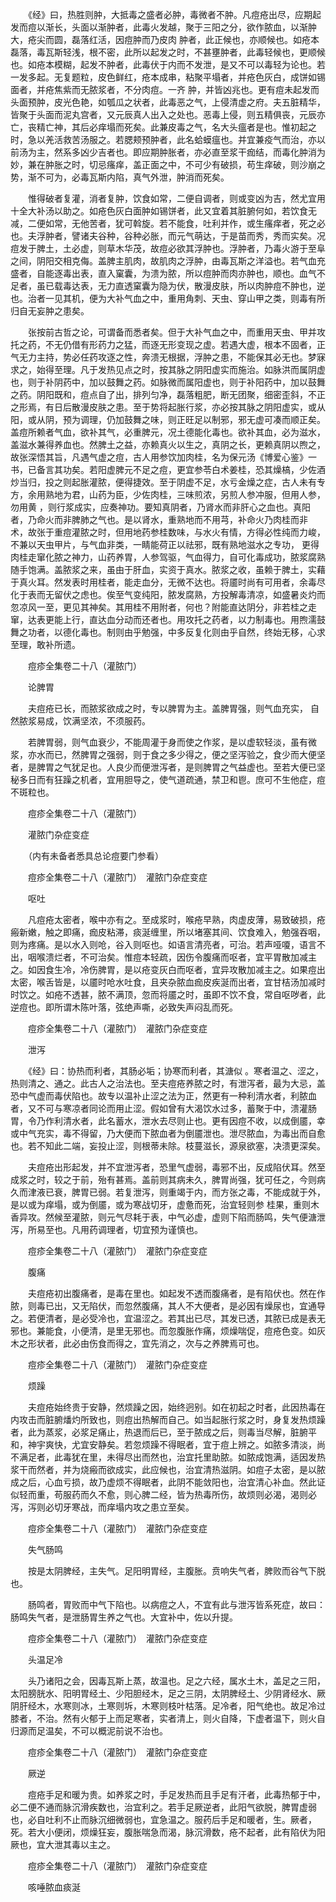 <!-- { "loadSidebar": true } -->
　　《经》曰，热胜则肿，大抵毒之盛者必肿，毒微者不肿。凡痘疮出尽，应期起发而痘以渐长，头面以渐肿者，此毒火发越，聚于三阳之分，欲作脓血，以渐肿大，疮尖而圆，磊落红活，因痘肿而乃皮肉 肿者，此正候也，亦顺候也。如疮本磊落，毒瓦斯轻浅，根不密，此所以起发之时，不甚壅肿者，此毒轻候也，更顺候也。如疮本模糊，起发不肿者，此毒伏于内而不发泄，是又不可以毒轻为论也。若一发多起。无复题粒，皮色鲜红，疮本成串，粘聚平塌者，并疮色灰白，成饼如锡面者，并疮焦紫而无脓浆者，不分肉痘。一齐 肿，并皆凶兆也。更有痘未起发而头面预肿，皮光色艳，如瓠瓜之状者，此毒恶之气，上侵清虚之府。夫五脏精华，皆聚于头面而泥丸宫者，又元辰真人出入之处也。恶毒上侵，则五精俱丧，元辰亦亡，丧精亡神，其后必痒塌而死矣。此兼皮毒之气，名大头瘟者是也。惟初起之时，急以羌活救苦汤服之。若腮颊预肿者，此名蛤蟆瘟也。并宜兼疫气而治，亦以前汤为主，然系多凶少吉者也。即应期肿胀者，亦必直至浆干痂结，而毒化肿消为妙，兼在肿胀之时，切忌瘙痒，盖正面之中，不可少有破损，苟生痒破，则沙崩之势，渐不可为，必毒瓦斯内陷，真气外泄，肿消而死矣。

　　惟得破者复灌，消者复肿，饮食如常，二便自调者，则或变凶为吉，然尤宜用十全大补汤以助之。如疮色灰白面肿如锡饼者，此又宜着其脏腑何如，若饮食无减，二便如常，无他苦者，犹可斡旋。若不能食，吐利并作，或生瘙痒者，死之必也。夫浮肿者，譬诸夫谷种，谷种必胀，而元气萌达，于是苗而秀，秀而实矣。况痘发于脾土，土必虚，则草木华茂，故痘必欲其浮肿也。浮肿者，乃毒火游于至阜之间，阴阳交相克侮。盖脾主肌肉，故肌肉之浮肿，由毒瓦斯之洋溢也。若气血充盛者，自能逐毒出表，直入窠囊，为溃为脓，所以痘肿而肉亦肿也，顺也。血气不足者，虽已载毒达表，无力直透窠囊为隐为伏，散漫皮肤，所以肉肿痘不肿也，逆也。治者一见其机，便为大补气血之中，重用角刺、天虫、穿山甲之类，则毒有所归自无妄肿之患矣。

　　张按前古哲之论，可谓备而悉者矣。但于大补气血之中，而重用天虫、甲并攻托之药，不无仍借有形药力之猛，而逐无形变现之虚。若遇大虚，根本不固者，正气无力主持，势必任药攻逐之性，奔溃无根据，浮肿之患，不能保其必无也。梦寐求之，始得至理。凡于发热见点之时，按其脉之阴阳虚实而施治。如脉洪而属阴虚也，则于补阴药中，加以鼓舞之药。如脉微而属阳虚也，则于补阳药中，加以鼓舞之药。阴阳既和，痘点自了出，排列匀净，磊落粗肥，断无团聚，细密歪斜，不正之形焉，有日后散漫皮肤之患。至于势将起胀行浆，亦必按其脉之阴阳虚实，或从阳，或从阴，预为调理，仍加鼓舞之味，则正旺足以制邪，邪无虚可凑而顺正矣。盖痘所赖者气血，欲补其气，必重脾元，况土德能化毒也。欲补其血，必为滋水，盖滋水兼得养血也。然脾土之益，亦赖真火以生之，真阴之长，更赖真阴以煦之，故张深悟其旨，凡遇气虚之痘，古人用参饮加肉桂，名为保元汤《博爱心鉴》一书，已备言其功矣。若阳虚脾元不足之痘，更宜参苓白术姜桂，恐其燥槁，少佐酒炒当归，投之则起胀灌脓，便得捷效。至于阴虚不足，水亏金燥之症，古人未有专方，余用熟地为君，山药为臣，少佐肉桂，三味煎浓，另煎人参冲服，但用人参，勿用黄 ，则行浆成实，应奏神功。要知真阴者，乃肾水而非肝心之血也。真阳者，乃命火而非脾肺之气也。是以肾水，重熟地而不用芎，补命火乃肉桂而非 术，故张于重痘灌脓之时，但用地药参桂数味，与水火有情，方得必性纯而力峻，不兼以天虫甲片，与气血非类，一睛能荷正以祛邪，既有熟地滋水之专功， 更得肉桂走窜化脓之神力，山药养胃，人参驾驱，气血得力，自可化毒成功，脓浆腐熟随手饱满。盖脓浆之来，虽由于肝血，实资于真水。脓浆之收，虽赖于脾土，实藉于真火耳。然发表时用桂者，能走血分，无微不达也。将靥时尚有可用者，余毒尽化于表而无留伏之虑也。俟至气变纯阳，脓发腐熟，方投解毒清凉，如盛暑炎灼而忽凉风一至，更见其神矣。其用桂不用附者，何也？附能直达阴分，非若桂之走窜，达表更能上行，直达血分动而还者也。用攻托之药者，以力制毒也。用煦濡鼓舞之功者，以德化毒也。制则由乎勉强，中多反复化则由乎自然，终始无移，心求至理，敢补所遗。

　　痘疹全集卷二十八（灌脓门）

　　论脾胃

　　夫痘疮已长，而脓浆欲成之时，专以脾胃为主。盖脾胃强，则气血充实， 自然脓浆易成，饮满坚浓，不须服药。

　　若脾胃弱，则气血衰少，不能周灌于身而使之作浆，是以虚软轻淡，虽有微浆，亦水而已，然脾胃之强弱，则于食之多少得之，便之坚泻验之，食少而大便坚者，是脾胃之气犹足也。人良少而便泄泻者，是则脾胃之气益虚也。至若大便已坚秘多日而有狂躁之机者，宜用胆导之，使气道疏通，禁卫和鬯。庶可不生他症，痘不斑粒也。

　　痘疹全集卷二十八（灌脓门）

　　灌脓门杂症变症

　　（内有未备者悉具总论痘要门参看）

　　痘疹全集卷二十八（灌脓门）　灌脓门杂症变症

　　呕吐

　　凡痘疮太密者，喉中亦有之。至成浆时，喉疮早熟，肉虚皮薄，易致破损，疮瘢新嫩，触之即痛，痂皮粘滞，痰涎缠里，所以堵塞其间、饮食难入，勉强吞咽，则为疼痛。是以水入则呛，谷入则呕也。如语言清亮者，可治。若声哑嗄，语言不出，咽喉溃烂者，不可治矣。惟痘本轻疏，因伤令腹痛而呕者，宜平胃散加减主之。如因食生冷，冷伤脾胃，是以疮变灰白而呕者，宜异攻散加减主之。如果痘出太密，喉舌皆是，以靥时呛水吐食，且夹杂脓血痂皮疾涎而出者，宜甘桔汤加减时时饮之。如疮不透甚，脓不满顶，忽而将靥之时，虽即不饮不食，常自呕哕者，此逆痘也。即所谓木陈叶落，弦绝声嘶，必致失声闷乱而死。

　　痘疹全集卷二十八（灌脓门）　灌脓门杂症变症

　　泄泻

　　《经》曰：协热而利者，其肠必垢；协寒而利者，其溏似 。寒者温之、涩之，热则清之、通之。此古人之治法也。至夫痘疮养脓之时，有泄泻者，最为大忌，盖恐中气虚而毒伏陷也。故专以温补止涩之法为正，然更有一种利清水者，利脓血者，又不可与寒凉者同论而用止涩。假如曾有大渴饮水过多，蓄聚于中，溃灌肠胃，令乃作利清水者，此名蓄水，泄水去尽则止也。更有因痘不收，以成倒靥，幸或中气充实，毒不得留，乃大便而下脓血者为倒靥泄也。泄尽脓血，为毒出而自愈也。若不知此二端，妄投止涩，则根蒂未除。枝蔓滋长，源泉欲塞，决溃更深矣。

　　夫痘疮出形起发，并不宜泄泻者，恐里气虚弱，毒邪不出，反成陷伏耳。然至成浆之时，较之于前，殆有甚焉。盖前则其病未久，脾胃尚强，犹可任之，今则病久而津液已衰，脾胃已弱。若复泄泻，则重竭于内，而方张之毒，不能成就于外，是以或为痒塌，或为倒靥，或为寒战切牙，虚惫而死，治宜轻则参 桂果，重则木香异攻。然候至灌脓，则元气尽耗于表，中气必虚，虚则下陷而肠鸣，失气便溏泄泻，所易至也。凡用药调理者，切宜预为谨慎也。

　　痘疹全集卷二十八（灌脓门）　灌脓门杂症变症

　　腹痛

　　夫痘疮初出腹痛者，是毒在里也。如起发不透而腹痛者，是有陷伏也。然在作脓，则毒已出，又无陷伏，而忽然腹痛，其人不大便者，是必因有燥尿也，宜通导之。若便清者，是必受冷也，宜温涩之。若其出已尽，其发已透，其脓已成是表无邪也。兼能食，小便清，是里无邪也。而忽腹胀作痛，烦燥喘促，痘疮色变。如灰木之形状者，此必由伤食而得之，宜先消之，次与之养脾焉可也。

　　痘疹全集卷二十八（灌脓门）　灌脓门杂症变症

　　烦躁

　　夫痘疮始终贵于安静，然烦躁之因，始终迥别。如在初起之时者，此因热毒在内攻击而脏腑燔灼所致也，则痘出热解而自己。如当起胀行浆之时，身复发热烦躁者，此为蒸浆，必浆足痛止，热退而后已，至于脓成之后，则毒当尽解，脏腑平和，神宇爽快，尤宜安静矣。若忽烦躁不得眠者，宜于痘上辨之。如脓多清淡，尚不满足者，此毒犹在里，未得尽出而然也，治宜托里助脓。如脓成饱满，适因发热浆干而然者，并为烧瘢而欲成实，此应候也，治宜清热滋阴。如痘子太密，是以脓成之后，心血亏损，故乃虚烦不得眠者，此阴不能敛阳也，治宜清心补血。然此证似轻而重，苟服药而久不愈，则心脾二经，皆为热毒所伤，故烦则必渴，渴则必泻，泻则必切牙寒战，而痒塌内攻之患立至矣。

　　痘疹全集卷二十八（灌脓门）　灌脓门杂症变症

　　失气肠鸣

　　按是太阴脾经，主失气。足阳明胃经，主腹胀。贲响失气者，脾败而谷气下脱也。

　　肠鸣者，胃败而中气下陷也。以病痘之人，不宜有此与泄泻皆系死症，故曰：肠鸣失气者，是泄肠胃生养之气也。大宜补中，佐以升提。

　　痘疹全集卷二十八（灌脓门）　灌脓门杂症变症

　　头温足冷

　　头乃诸阳之会，因毒瓦斯上蒸，故温也。足之六经，属水土木，盖足之三阳，太阳膀胱水、阳明胃经土、少阳胆经木，足之三阴，太阴脾经土、少阴肾经水、厥阴肝经木，水寒则冰，土寒则坼，木寒则枝叶枯落。足冷者，阳气绝也。故足冷过膝者，不治。然有火郁于上而足寒者，实者清上，则火自降，下虚者温下，则火自归源而足温矣，不可以概泥前说不治也。

　　痘疹全集卷二十八（灌脓门）　灌脓门杂症变症

　　厥逆

　　痘疮手足和暖为贵。如养浆之时，手足发热而且手足有汗者，此毒热郁于中，必二便不通而脉沉滑疾数也，治宜利之。若手足厥逆者，此阳气欲脱，脾胃虚弱也，必自吐利不止而脉沉细微弱也，宜急温之。服药后手足和暖者，生。厥者，死。若大小便闭，烦燥狂妄，腹胀喘急而渴，脉沉滑数，疮不起者，此有陷伏为阳厥也，宜大泄其毒以主之。

　　痘疹全集卷二十八（灌脓门）　灌脓门杂症变症

　　咳唾脓血痰涎


